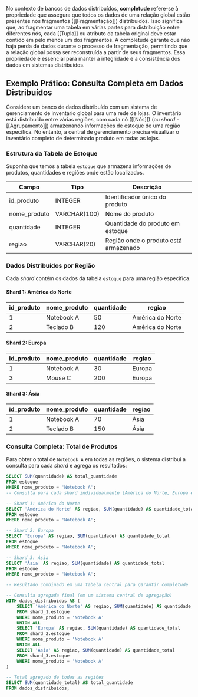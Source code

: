No contexto de bancos de dados distribuídos, **completude** refere-se à propriedade que assegura que todos os dados de uma relação global estão presentes nos fragmentos ([[Fragmentação]]) distribuídos. Isso significa que, ao fragmentar uma tabela em várias partes para distribuição entre diferentes nós, cada [[Tupla]] ou atributo da tabela original deve estar contido em pelo menos um dos fragmentos. A completude garante que não haja perda de dados durante o processo de fragmentação, permitindo que a relação global possa ser reconstruída a partir de seus fragmentos. Essa propriedade é essencial para manter a integridade e a consistência dos dados em sistemas distribuídos.

## Exemplo Prático: Consulta Completa em Dados Distribuídos

Considere um banco de dados distribuído com um sistema de gerenciamento de inventário global para uma rede de lojas. O inventário está distribuído entre várias regiões, com cada nó ([[Nós]]) (ou *shard* - [[Agrupamento]]) armazenando informações de estoque de uma região específica. No entanto, a central de gerenciamento precisa visualizar o inventário completo de determinado produto em todas as lojas.

### Estrutura da Tabela de Estoque

Suponha que temos a tabela `estoque` que armazena informações de produtos, quantidades e regiões onde estão localizados.

| Campo          | Tipo         | Descrição                                |
|----------------|--------------|------------------------------------------|
| id_produto     | INTEGER      | Identificador único do produto           |
| nome_produto   | VARCHAR(100) | Nome do produto                          |
| quantidade     | INTEGER      | Quantidade do produto em estoque         |
| regiao         | VARCHAR(20)  | Região onde o produto está armazenado    |

### Dados Distribuídos por Região

Cada *shard* contém os dados da tabela `estoque` para uma região específica.

#### Shard 1: América do Norte

| id_produto | nome_produto | quantidade | regiao           |
|------------|--------------|------------|------------------|
| 1          | Notebook A   | 50         | América do Norte |
| 2          | Teclado B    | 120        | América do Norte |

#### Shard 2: Europa

| id_produto | nome_produto | quantidade | regiao           |
|------------|--------------|------------|------------------|
| 1          | Notebook A   | 30         | Europa           |
| 3          | Mouse C      | 200        | Europa           |

#### Shard 3: Ásia

| id_produto | nome_produto | quantidade | regiao           |
|------------|--------------|------------|------------------|
| 1          | Notebook A   | 70         | Ásia             |
| 2          | Teclado B    | 150        | Ásia             |

### Consulta Completa: Total de Produtos

Para obter o total de `Notebook A` em todas as regiões, o sistema distribui a consulta para cada *shard* e agrega os resultados:

```sql
SELECT SUM(quantidade) AS total_quantidade
FROM estoque
WHERE nome_produto = 'Notebook A';
-- Consulta para cada shard individualmente (América do Norte, Europa e Ásia)

-- Shard 1: América do Norte
SELECT 'América do Norte' AS regiao, SUM(quantidade) AS quantidade_total
FROM estoque
WHERE nome_produto = 'Notebook A';

-- Shard 2: Europa
SELECT 'Europa' AS regiao, SUM(quantidade) AS quantidade_total
FROM estoque
WHERE nome_produto = 'Notebook A';

-- Shard 3: Ásia
SELECT 'Ásia' AS regiao, SUM(quantidade) AS quantidade_total
FROM estoque
WHERE nome_produto = 'Notebook A';

-- Resultado combinado em uma tabela central para garantir completude

-- Consulta agregada final (em um sistema central de agregação)
WITH dados_distribuidos AS (
    SELECT 'América do Norte' AS regiao, SUM(quantidade) AS quantidade_total
    FROM shard_1.estoque
    WHERE nome_produto = 'Notebook A'
    UNION ALL
    SELECT 'Europa' AS regiao, SUM(quantidade) AS quantidade_total
    FROM shard_2.estoque
    WHERE nome_produto = 'Notebook A'
    UNION ALL
    SELECT 'Ásia' AS regiao, SUM(quantidade) AS quantidade_total
    FROM shard_3.estoque
    WHERE nome_produto = 'Notebook A'
)

-- Total agregado de todas as regiões
SELECT SUM(quantidade_total) AS total_quantidade
FROM dados_distribuidos;